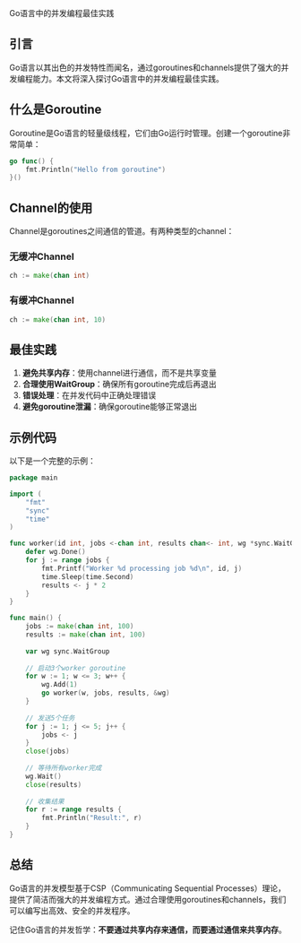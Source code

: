 Go语言中的并发编程最佳实践
## 引言

Go语言以其出色的并发特性而闻名，通过goroutines和channels提供了强大的并发编程能力。本文将深入探讨Go语言中的并发编程最佳实践。

## 什么是Goroutine

Goroutine是Go语言的轻量级线程，它们由Go运行时管理。创建一个goroutine非常简单：

```go
go func() {
    fmt.Println("Hello from goroutine")
}()
```

## Channel的使用

Channel是goroutines之间通信的管道。有两种类型的channel：

### 无缓冲Channel

```go
ch := make(chan int)
```

### 有缓冲Channel

```go
ch := make(chan int, 10)
```

## 最佳实践

1. **避免共享内存**：使用channel进行通信，而不是共享变量
2. **合理使用WaitGroup**：确保所有goroutine完成后再退出
3. **错误处理**：在并发代码中正确处理错误
4. **避免goroutine泄漏**：确保goroutine能够正常退出

## 示例代码

以下是一个完整的示例：

```go
package main

import (
    "fmt"
    "sync"
    "time"
)

func worker(id int, jobs <-chan int, results chan<- int, wg *sync.WaitGroup) {
    defer wg.Done()
    for j := range jobs {
        fmt.Printf("Worker %d processing job %d\n", id, j)
        time.Sleep(time.Second)
        results <- j * 2
    }
}

func main() {
    jobs := make(chan int, 100)
    results := make(chan int, 100)
    
    var wg sync.WaitGroup
    
    // 启动3个worker goroutine
    for w := 1; w <= 3; w++ {
        wg.Add(1)
        go worker(w, jobs, results, &wg)
    }
    
    // 发送5个任务
    for j := 1; j <= 5; j++ {
        jobs <- j
    }
    close(jobs)
    
    // 等待所有worker完成
    wg.Wait()
    close(results)
    
    // 收集结果
    for r := range results {
        fmt.Println("Result:", r)
    }
}
```

## 总结

Go语言的并发模型基于CSP（Communicating Sequential Processes）理论，提供了简洁而强大的并发编程方式。通过合理使用goroutines和channels，我们可以编写出高效、安全的并发程序。

记住Go语言的并发哲学：**不要通过共享内存来通信，而要通过通信来共享内存**。